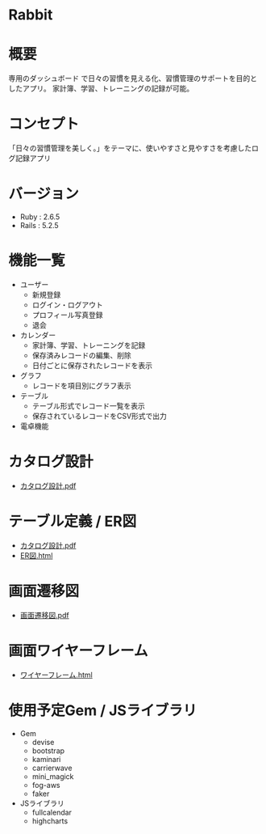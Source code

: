 # Rabbit

# 概要
専用のダッシュボード で日々の習慣を見える化、習慣管理のサポートを目的としたアプリ。
家計簿、学習、トレーニングの記録が可能。

# コンセプト
「日々の習慣管理を美しく。」をテーマに、使いやすさと見やすさを考慮したログ記録アプリ

# バージョン
* Ruby : 2.6.5<br>
* Rails : 5.2.5

# 機能一覧
* ユーザー
  * 新規登録
  * ログイン・ログアウト
  * プロフィール写真登録
  * 退会
* カレンダー
  * 家計簿、学習、トレーニングを記録
  * 保存済みレコードの編集、削除
  * 日付ごとに保存されたレコードを表示
* グラフ
  * レコードを項目別にグラフ表示
* テーブル
  * テーブル形式でレコード一覧を表示
  * 保存されているレコードをCSV形式で出力
* 電卓機能

# カタログ設計
* [カタログ設計.pdf](カタログ設計.pdf)

# テーブル定義 / ER図
* [カタログ設計.pdf](カタログ設計.pdf)<br>
* [ER図.html](ER図.html)

# 画面遷移図
* [画面遷移図.pdf](画面遷移図.pdf)

# 画面ワイヤーフレーム
* [ワイヤーフレーム.html](ワイヤーフレーム.html)

# 使用予定Gem / JSライブラリ
* Gem
  * devise
  * bootstrap
  * kaminari
  * carrierwave
  * mini_magick
  * fog-aws
  * faker
* JSライブラリ
  * fullcalendar
  * highcharts
